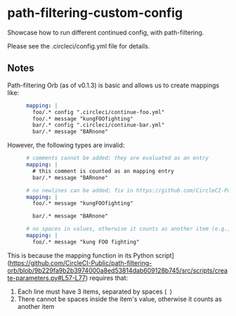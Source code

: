 # path-filtering-custom-config

Showcase how to run different continued config, with path-filtering.

Please see the .circleci/config.yml file for details.

## Notes

Path-filtering Orb (as of v0.1.3) is basic and allows us to create mappings like:

```yaml
      mapping: |
        foo/.* config ".circleci/continue-foo.yml"
        foo/.* message "kungFOOfighting"
        bar/.* config ".circleci/continue-bar.yml"
        bar/.* message "BARnone"
```

However, the following types are invalid:

```yaml
      # comments cannot be added; they are evaluated as an entry
      mapping: |
        # this comment is counted as an mapping entry
        bar/.* message "BARnone"
```

```yaml
      # no newlines can be added; fix in https://github.com/CircleCI-Public/path-filtering-orb/pull/22
      mapping: |
        foo/.* message "kungFOOfighting"

        bar/.* message "BARnone"
```

```yaml
      # no spaces in values, otherwise it counts as another item (e.g., 5 items in the line below)
      mapping: |
        foo/.* message "kung FOO fighting"
```

This is because the mapping function in its Python script](https://github.com/CircleCI-Public/path-filtering-orb/blob/9b229fa9b2b3974000a8ed53814dab609128b745/src/scripts/create-parameters.py#L57-L77) requires that:

1. Each line must have 3 items, separated by spaces (` `)
2. There cannot be spaces inside the item's value, otherwise it counts as another item
